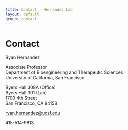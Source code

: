 ```yaml
---
title: Contact - Hernandez Lab
layout: default
group: contact
---
```

# Contact

Ryan Hernandez

Associate Professor  
Department of Bioengineering and Therapeutic Sciences  
University of California, San Francisco

Byers Hall 308A (Office)  
Byers Hall 301 (Lab)  
1700 4th Street  
San Francisco, CA 94158

ryan.hernandez@ucsf.edu

415-514-9813

